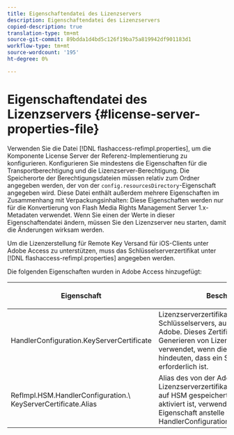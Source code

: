 ```yaml
---
title: Eigenschaftendatei des Lizenzservers
description: Eigenschaftendatei des Lizenzservers
copied-description: true
translation-type: tm+mt
source-git-commit: 89bdda1d4bd5c126f19ba75a819942df901183d1
workflow-type: tm+mt
source-wordcount: '195'
ht-degree: 0%

---
```



# Eigenschaftendatei des Lizenzservers {#license-server-properties-file}

Verwenden Sie die Datei [!DNL flashaccess-refimpl.properties], um die Komponente License Server der Referenz-Implementierung zu konfigurieren. Konfigurieren Sie mindestens die Eigenschaften für die Transportberechtigung und die Lizenzserver-Berechtigung. Die Speicherorte der Berechtigungsdateien müssen relativ zum Ordner angegeben werden, der von der `config.resourcesDirectory`-Eigenschaft angegeben wird. Diese Datei enthält außerdem mehrere Eigenschaften im Zusammenhang mit Verpackungsinhalten: Diese Eigenschaften werden nur für die Konvertierung von Flash Media Rights Management Server 1.x-Metadaten verwendet. Wenn Sie einen der Werte in dieser Eigenschaftendatei ändern, müssen Sie den Lizenzserver neu starten, damit die Änderungen wirksam werden.

Um die Lizenzerstellung für Remote Key Versand für iOS-Clients unter Adobe Access zu unterstützen, muss das Schlüsselserverzertifikat unter [!DNL flashaccess-refimpl.properties] angegeben werden.

Die folgenden Eigenschaften wurden in Adobe Access hinzugefügt:

<table frame="all" colsep="1" rowsep="1" class="+ topic/table adobe-d/table " id="table_xz2_lwy_n4"> 
 <thead class="- topic/thead "> 
  <tr rowsep="1" class="- topic/row "> 
   <th colname="1" class="- topic/entry entry"> <p class="- topic/p ">Eigenschaft </p> </th> 
   <th colname="2" class="- topic/entry entry"> <p class="- topic/p ">Beschreibung </p> </th> 
  </tr> 
 </thead>
 <tbody class="- topic/tbody "> 
  <tr rowsep="1" class="- topic/row "> 
   <td colname="1" class="- topic/entry "><span class="codeph"> HandlerConfiguration.KeyServerCertificate</span> </td> 
   <td colname="2" class="- topic/entry "> Lizenzserverzertifikat des Schlüsselservers, ausgestellt von der Adobe. Dieses Zertifikat wird zum Generieren von Lizenzen für iOS-Geräte verwendet, wenn die Metadaten darauf hindeuten, dass ein Schlüsselserver erforderlich ist. </td> 
  </tr> 
  <tr rowsep="0" class="- topic/row "> 
   <td colname="1" class="- topic/entry "><span class="codeph"> RefImpl.HSM.HandlerConfiguration.\ KeyServerCertificate.Alias</span> </td> 
   <td colname="2" class="- topic/entry ">Alias des von der Adobe ausgestellten Lizenzserverzertifikats von Key Server, das auf HSM gespeichert ist. Wenn HSM aktiviert ist, verwenden Sie diese Eigenschaft anstelle von <span class="codeph"> HandlerConfiguration.KeyServerCertificate</span>. </td> 
  </tr> 
 </tbody> 
</table>

